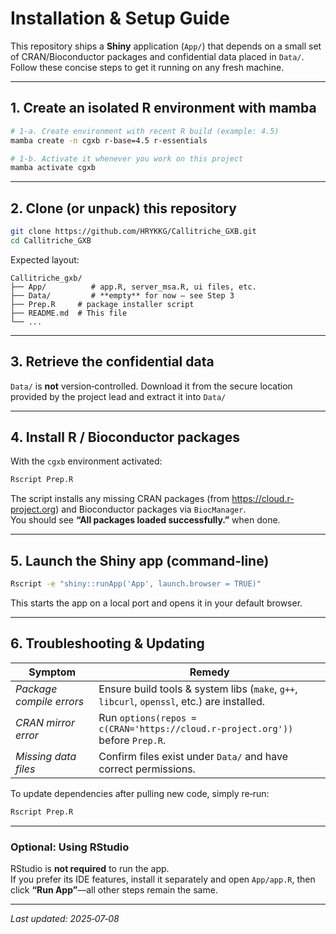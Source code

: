 # Installation & Setup Guide

This repository ships a **Shiny** application (`App/`) that depends on a small
set of CRAN/Bioconductor packages and confidential data placed in `Data/`.  
Follow these concise steps to get it running on any fresh machine.

---

## 1. Create an isolated R environment with mamba

```bash
# 1‑a. Create environment with recent R build (example: 4.5)
mamba create -n cgxb r-base=4.5 r-essentials

# 1‑b. Activate it whenever you work on this project
mamba activate cgxb
```

---

## 2. Clone (or unpack) this repository

```bash
git clone https://github.com/HRYKKG/Callitriche_GXB.git
cd Callitriche_GXB
```

Expected layout:

```
Callitriche_gxb/
├── App/          # app.R, server_msa.R, ui files, etc.
├── Data/         # **empty** for now – see Step 3
├── Prep.R     # package installer script
├── README.md  # This file
└── ...
```

---

## 3. Retrieve the confidential data

`Data/` is **not** version‑controlled. Download it from the secure location
provided by the project lead and extract it into `Data/`
<!---
```bash
# placeholder – replace with actual URL or instructions
wget -O Data/data_secure.zip "https://example.org/secure/download?id=XXXXX"
unzip Data/data_secure.zip -d Data
```
-->
---

## 4. Install R / Bioconductor packages

With the `cgxb` environment activated:

```bash
Rscript Prep.R
```

The script installs any missing CRAN packages (from <https://cloud.r-project.org>)
and Bioconductor packages via `BiocManager`.  
You should see **“All packages loaded successfully.”** when done.

---

## 5. Launch the Shiny app (command‑line)

```bash
Rscript -e "shiny::runApp('App', launch.browser = TRUE)"
```

This starts the app on a local port and opens it in your default browser.

---

## 6. Troubleshooting & Updating

| Symptom | Remedy |
|---------|--------|
| *Package compile errors* | Ensure build tools & system libs (`make`, `g++`, `libcurl`, `openssl`, etc.) are installed. |
| *CRAN mirror error* | Run `options(repos = c(CRAN='https://cloud.r-project.org'))` before `Prep.R`. |
| *Missing data files* | Confirm files exist under `Data/` and have correct permissions. |

To update dependencies after pulling new code, simply re‑run:

```bash
Rscript Prep.R
```

---

### Optional: Using RStudio

RStudio is **not required** to run the app.  
If you prefer its IDE features, install it separately and open `App/app.R`, then
click **“Run App”**—all other steps remain the same.

---

*Last updated: 2025‑07‑08*
